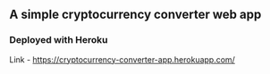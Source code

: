 ## A simple cryptocurrency converter web app
### Deployed with Heroku
Link - https://cryptocurrency-converter-app.herokuapp.com/
